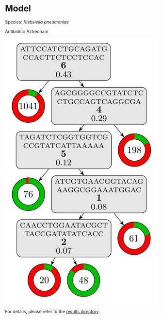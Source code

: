 
# Model

Species: *Klebsiella pneumoniae*

Antibiotic: Aztreonam

<a href="./model.pdf"><img src="./model.png" /></a>

For details, please refer to the [results directory](../../../../../results/cart_b/klebsiella%20pneumoniae/aztreonam/repeat_4/).

